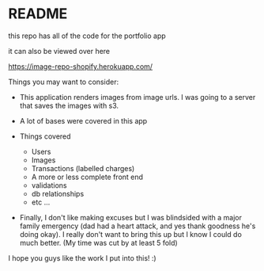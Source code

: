 # README
this repo has all of the code for the portfolio app

it can also be viewed over here

https://image-repo-shopify.herokuapp.com/

Things you may want to consider:

- This application renders images from image urls. I was going to a server that saves the images with s3.
- A lot of bases were covered in this app
- Things covered
  - Users
  - Images
  - Transactions (labelled charges)
  - A more or less complete front end
  - validations
  - db relationships 
  - etc ...
  
- Finally, I don't like making excuses but I was blindsided with a major family emergency (dad had a heart attack, and yes thank goodness he's doing okay). I really don't want to bring this up but I know I could do much better. (My time was cut by at least 5 fold)
  
I hope you guys like the work I put into this! :)
